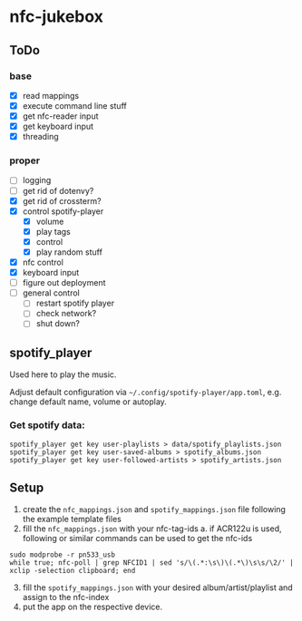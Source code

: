 # nfc-jukebox

## ToDo
### base
- [x] read mappings
- [x] execute command line stuff
- [x] get nfc-reader input
- [x] get keyboard input
- [x] threading

### proper
- [ ] logging
- [ ] get rid of dotenvy?
- [x] get rid of crossterm?
- [x] control spotify-player
    - [x] volume
    - [x] play tags
    - [x] control
    - [x] play random stuff
- [x] nfc control
- [x] keyboard input
- [ ] figure out deployment
- [ ] general control
  - [ ] restart spotify player
  - [ ] check network?
  - [ ] shut down?

## spotify_player

Used here to play the music.

Adjust default configuration via `~/.config/spotify-player/app.toml`, e.g. change
default name, volume or autoplay.

### Get spotify data:
```
spotify_player get key user-playlists > data/spotify_playlists.json
spotify_player get key user-saved-albums > spotify_albums.json
spotify_player get key user-followed-artists > spotify_artists.json
```

## Setup

1. create the `nfc_mappings.json` and `spotify_mappings.json` file following the example template files
2. fill the `nfc_mappings.json` with your nfc-tag-ids
  a. if ACR122u is used, following or similar commands can be used to get the nfc-ids
  ```
  sudo modprobe -r pn533_usb
  while true; nfc-poll | grep NFCID1 | sed 's/\(.*:\s\)\(.*\)\s\s/\2/' | xclip -selection clipboard; end
  ```
3. fill the `spotify_mappings.json` with your desired album/artist/playlist and assign to the nfc-index
4. put the app on the respective device.
